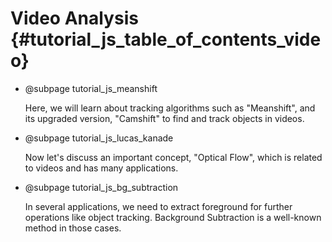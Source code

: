 Video Analysis {#tutorial_js_table_of_contents_video}
==============

-   @subpage tutorial_js_meanshift

    Here, we will learn about tracking algorithms such as "Meanshift", and its upgraded version, "Camshift" 
    to find and track objects in videos.

-   @subpage tutorial_js_lucas_kanade

    Now let's discuss an important concept, "Optical Flow", which is related to videos and has many 
    applications.

-   @subpage tutorial_js_bg_subtraction

    In several applications, we need to extract foreground for further operations like object tracking. 
    Background Subtraction is a well-known method in those cases.
